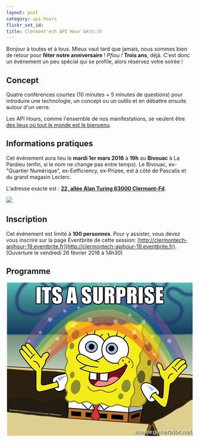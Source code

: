 ```yaml
---
layout: post
category: api-hours
flickr_set_id:
title: Clermont'ech API Hour &#35;19
---
```


Bonjour à toutes et à tous. Mieux vaut tard que jamais, nous sommes bien de
retour pour **fêter notre anniversaire** ! _Pfiou !_ **Trois ans**, déjà. C'est
donc un événement un peu spécial qui se profile, alors réservez votre soirée !

## Concept

Quatre conférences courtes (10 minutes + 5 minutes de questions) pour
introduire une technologie, un concept ou un outils et en débattre ensuite
autour d'un verre.

Les API Hours, comme l'ensemble de nos manifestations, se veulent être [des
lieux où tout le monde est le bienvenu](/code-of-conduct.html).

## Informations pratiques

Cet événement aura lieu le **mardi 1er mars 2016** à **19h** au **Bivouac** à La
Pardieu (enfin, si le nom ne change pas entre temps). Le Bivouac, ex-"Quartier
Numérique", ex-Eefficiency, ex-Prizee, est à côté de Pascalis et du grand
magasin Leclerc.

L'adresse exacte est : [**22, allée Alan Turing 63000
Clermont-Fd**](https://www.google.com/maps/place/22+All%C3%A9e+Alan+Turing/@45.7590795,3.1301792,17z).

[![](http://maps.googleapis.com/maps/api/staticmap?size=600x400&sensor=false&markers=color:red|45.7590795,3.1301792)](https://www.google.com/maps/place/22+All%C3%A9e+Alan+Turing/@45.7590795,3.1301792,17z)

## Inscription

Cet événement est limité à **100 personnes**.  Pour y assister, vous devez vous
inscrire sur la page Eventbrite de cette session:
[http://clermontech-apihour-19.eventbrite.fr](http://clermontech-apihour-19.eventbrite.fr).
(Ouverture le vendredi 26 février 2016 à 14h30)

## Programme

<center>
<img src="/images/api-hours/surprise.jpg" />
</center>
